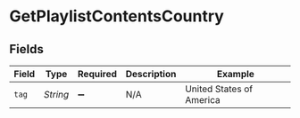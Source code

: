 # GetPlaylistContentsCountry


## Fields

| Field                    | Type                     | Required                 | Description              | Example                  |
| ------------------------ | ------------------------ | ------------------------ | ------------------------ | ------------------------ |
| `tag`                    | *String*                 | :heavy_minus_sign:       | N/A                      | United States of America |